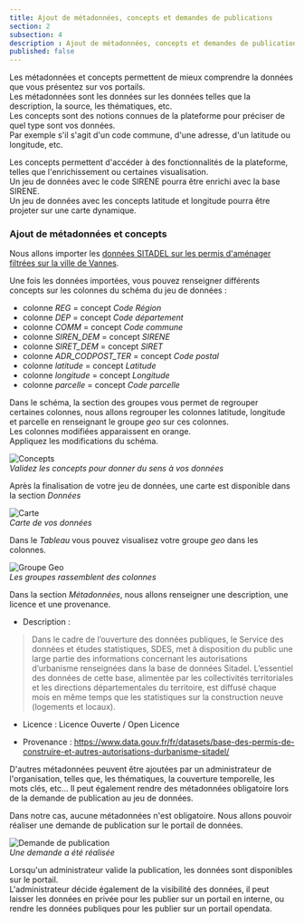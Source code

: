 ```yaml
---
title: Ajout de métadonnées, concepts et demandes de publications
section: 2
subsection: 4
description : Ajout de métadonnées, concepts et demandes de publications
published: false
---
```


Les métadonnées et concepts permettent de mieux comprendre la données que vous présentez sur vos portails.  
Les métadonnées sont les données sur les données telles que la description, la source, les thématiques, etc.  
Les concepts sont des notions connues de la plateforme pour préciser de quel type sont vos données.  
Par exemple s'il s'agit d'un code commune, d'une adresse, d'un latitude ou longitude, etc.  

Les concepts permettent d'accéder à des fonctionnalités de la plateforme, telles que l'enrichissement ou certaines visualisation.  
Un jeu de données avec le code SIRENE pourra être enrichi avec la base SIRENE.  
Un jeu de données avec les concepts latitude et longitude pourra être projeter sur une carte dynamique.

### Ajout de métadonnées et concepts

Nous allons importer les [données SITADEL sur les permis d'aménager filtrées sur la ville de Vannes](https://opendata.koumoul.com/data-fair/api/v1/datasets/sitadel-pa/lines?size=10000&page=1&q_mode=simple&qs=(COMM:(%2256260%22))&finalizedAt=2022-12-10T00:29:00.040Z&format=csv).

Une fois les données importées, vous pouvez renseigner différents concepts sur les colonnes du schéma du jeu de données :

* colonne *REG* = concept *Code Région*
* colonne *DEP* = concept *Code département*
* colonne *COMM* = concept *Code commune*
* colonne *SIREN_DEM* = concept *SIRENE*
* colonne *SIRET_DEM* = concept *SIRET*
* colonne *ADR_CODPOST_TER* = concept *Code postal*
* colonne *latitude* = concept *Latitude*
* colonne *longitude* = concept *Longitude*
* colonne *parcelle* = concept *Code parcelle*

Dans le schéma, la section des groupes vous permet de regrouper certaines colonnes, nous allons regrouper les colonnes latitude, longitude et parcelle en renseignant le groupe *geo* sur ces colonnes.  
Les colonnes modifiées apparaissent en orange.  
Appliquez les modifications du schéma.

![Concepts](./images/lessons/contrib-04-datasets-advanced-1-01.jpg)  
*Validez les concepts pour donner du sens à vos données*

Après la finalisation de votre jeu de données, une carte est disponible dans la section *Données*

![Carte](./images/lessons/contrib-04-datasets-advanced-1-02.jpg)  
*Carte de vos données*

Dans le *Tableau* vous pouvez visualisez votre groupe *geo* dans les colonnes.  

![Groupe Geo](./images/lessons/contrib-04-datasets-advanced-1-03.jpg)  
*Les groupes rassemblent des colonnes*


Dans la section *Métadonnées*, nous allons renseigner une description, une licence et une provenance.  

* Description :  
> Dans le cadre de l’ouverture des données publiques, le Service des données et études statistiques, SDES, met à disposition du public une large partie des informations concernant les autorisations d’urbanisme renseignées dans la base de données Sitadel. L’essentiel des données de cette base, alimentée par les collectivités territoriales et les directions départementales du territoire, est diffusé chaque mois en même temps que les statistiques sur la construction neuve (logements et locaux).

* Licence : Licence Ouverte / Open Licence

* Provenance : https://www.data.gouv.fr/fr/datasets/base-des-permis-de-construire-et-autres-autorisations-durbanisme-sitadel/

D'autres métadonnées peuvent être ajoutées par un administrateur de l'organisation, telles que, les thématiques, la couverture temporelle, les mots clés, etc...
Il peut également rendre des métadonnées obligatoire lors de la demande de publication au jeu de données.  

Dans notre cas, aucune métadonnées n'est obligatoire. Nous allons pouvoir réaliser une demande de publication sur le portail de données.  

![Demande de publication](./images/lessons/contrib-04-datasets-advanced-1-04.jpg)  
*Une demande a été réalisée*

Lorsqu'un administrateur valide la publication, les données sont disponibles sur le portail.  
L'administrateur décide également de la visibilité des données, il peut laisser les données en privée pour les publier sur un portail en interne, ou rendre les données publiques pour les publier sur un portail opendata.
